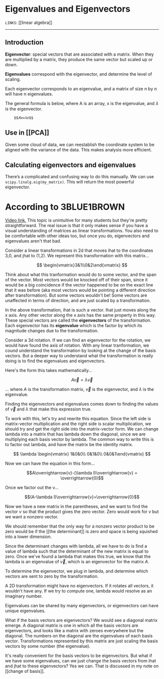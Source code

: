 # Eigenvalues and Eigenvectors
`LINKS`: [[linear algebra]]


---
## Introduction
**Eigenvector**: special vectors that are associated with a matrix. When they are multiplied by a matrix, they produce the same vector but scaled up or down.

**Eigenvalues** correspond with the eigenvector, and determine the level of scaling. 

Each eigenvector corresponds to an eigenvalue, and a matrix of size n by n will have n eigenvalues. 

The general formula is below, where A is an array, x is the eigenvalue, and 𝜆 is the eigenvector. 
		
		$$𝐴𝑥=𝜆𝑥$$

## Use in [[PCA]]
Given some cloud of data, we can reestablish the coordinate system to be aligned with the variance of the data. This makes analysis more efficient. 

## Calculating eigenvectors and eigenvalues
There’s a complicated and confusing way to do this manually.
We can use `scipy.linalg.eig(my_matrix)`. This will return the most powerful eigenvector. 

# According to 3BLUE1BROWN
[Video link.](https://www.youtube.com/watch?v=PFDu9oVAE-g&list=PLZHQObOWTQDPD3MizzM2xVFitgF8hE_ab&index=14)
This topic is unintuitive for many students but they're pretty straightforward. The real issue is that it only makes sense if you have a visual understanding of matrices as linear transformations. You also need to be comfortable with other ideas too, but once you do, eigenvectors and eigenvalues aren't that bad.

Consider a linear transformations in 2d that moves ihat to the coordinates 3,0, and jhat to (1,2). We represent this transformation with this matrix...

$$
\begin{vmatrix}3&1\\0&2\end{vmatrix}
$$

Think about what this tranformation would do to some vector, and the span of the vector. Most vectors would be knocked off of their span, since it would be a big coincidence if the vector happened to be on the exact line that it was before (aka most vectors would be pointing a different direction after transformation). But some vectors wouldn't be! Some vectors are unaffected in terms of direction, and are just scaled by a transformation. 

In the above transformation, ihat is such a vector. Ihat just moves along the x axis. Any other vector along the x axis has the same property in this way. These special vectors are called the **eigenvectors** of the transformation. Each eigenvector has its **eigenvalue** which is the factor by which its magnitude changes due to the transformation. 

Consider a 3d rotation. If we can find an eigenvector for the rotation, we would have found the axis of rotation. With any linear tranformation, we cound understand the transformation by looking at the change of the basis vectors. But a deeper way to understand what the transformation is really doing is to find the eigenvalues and eigenvectors. 

Here's the form this takes mathematically...

$$
A\overrightarrow{v}=\lambda\overrightarrow{v}
$$

... where *A* is the transformation matrix, $\overrightarrow{v}$ is the eigenvector, and $\lambda$ is the eigenvalue. 

Finding the eigenvectors and eigenvalues comes down to finding the values of $\overrightarrow{v}$ and $\lambda$ that make this expression true. 

To work with this, let's try and rewrite this equation. Since the left side is matrix-vector multiplication and the right side is scalar multiplication, we should try and get the right side into the matrix-vector form. We can change lambda into a matrix that has lambda down the diagonal, since we are multiplying each basis vector by lambda. The common way to write this is to factor out lambda, and have the matrix be the identity matrix. 

$$
\lambda
\begin{vmatrix}
1&0&0\\
0&1&0\\
0&0&1\end{vmatrix}
$$

Now we can have the equation in this form...

$$A\overrightarrow{v}-(\lambda I)\overrightarrow{v} = \overrightarrow{0}$$

Once we factor out the v...

$$(A-\lambda I)\overrightarrow{v}=\overrightarrow{0}$$

Now we have a new matrix in the parentheses, and we want to find the vector *v* so that the product gives the zero vector. Zero would work for *v* but we want a nonzero vector. 

We should remember that the only way for a nonzero vector product to be zero would be if the [[the determinant]] is zero and space is being squished into a lower dimension. 

Since the determinant changes with lambda, all we have to do is find a value of lambda such that the determinant of the new matrix is equal to zero. Once we've found a lambda that makes this true, we know that the lambda is an eigenvalue of $\overrightarrow{v}$, which is an eigenvector for the matrix *A*. 

To determine the eigenvector, we plug in lambda, and determine which vectors are sent to zero by the transformation. 

A 2D transformation might have no eigenvectors. If it rotates all vectors, it wouldn't have any. If we try to compute one, lambda would resolve as an imaginary number. 

Eigenvalues can be shared by many eigenvectors, or eigenvectors can have unique eigenvalues.

What if the basis vectors are eigenvectors? We would see a diagonal matrix emerge. A diagonal matrix is one in which all the basis vectors are eigenvectors, and looks like a matrix with zeroes everywhere but the diagonal. The numbers on the diagonal are the eigenvalues of each basis vector. Transformations represented by this matrix are just scaling the basis vectors by some number (the eigenvalue). 

It's really convenient for the basis vectors to be eigenvectors. But what if we have some eigenvalues, can we just change the basis vectors from ihat and jhat to these eigenvectors? Yes we can. That is discussed in my note on [[change of basis]].